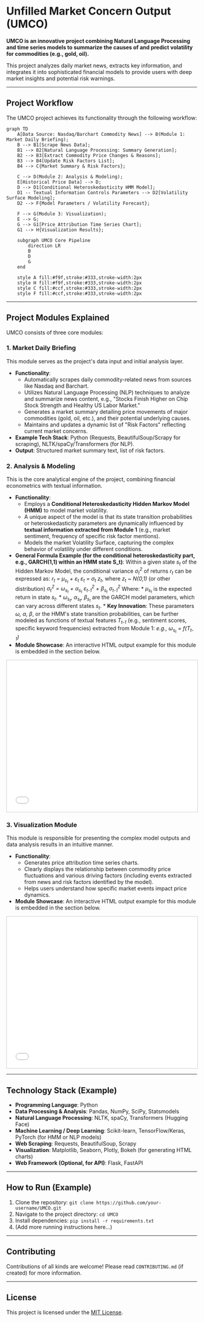 # Unfilled Market Concern Output (UMCO)

**UMCO is an innovative project combining Natural Language Processing and time series models to summarize the causes of and predict volatility for commodities (e.g., gold, oil).**

This project analyzes daily market news, extracts key information, and integrates it into sophisticated financial models to provide users with deep market insights and potential risk warnings.

---

## Project Workflow

The UMCO project achieves its functionality through the following workflow:

```mermaid
graph TD
    A[Data Source: Nasdaq/Barchart Commodity News] --> B(Module 1: Market Daily Briefing);
    B --> B1[Scrape News Data];
    B1 --> B2[Natural Language Processing: Summary Generation];
    B2 --> B3[Extract Commodity Price Changes & Reasons];
    B3 --> B4[Update Risk Factors List];
    B4 --> C{Market Summary & Risk Factors};

    C --> D(Module 2: Analysis & Modeling);
    E[Historical Price Data] --> D;
    D --> D1[Conditional Heteroskedasticity HMM Model];
    D1 -- Textual Information Controls Parameters --> D2[Volatility Surface Modeling];
    D2 --> F{Model Parameters / Volatility Forecast};

    F --> G(Module 3: Visualization);
    E --> G;
    G --> G1[Price Attribution Time Series Chart];
    G1 --> H{Visualization Results};

    subgraph UMCO Core Pipeline
        direction LR
        B
        D
        G
    end

    style A fill:#f9f,stroke:#333,stroke-width:2px
    style H fill:#f9f,stroke:#333,stroke-width:2px
    style C fill:#ccf,stroke:#333,stroke-width:2px
    style F fill:#ccf,stroke:#333,stroke-width:2px
```

---

## Project Modules Explained

UMCO consists of three core modules:

### 1. Market Daily Briefing

This module serves as the project's data input and initial analysis layer.

*   **Functionality**:
    *   Automatically scrapes daily commodity-related news from sources like Nasdaq and Barchart.
    *   Utilizes Natural Language Processing (NLP) techniques to analyze and summarize news content, e.g., "Stocks Finish Higher on Chip Stock Strength and Healthy US Labor Market."
    *   Generates a market summary detailing price movements of major commodities (gold, oil, etc.), and their potential underlying causes.
    *   Maintains and updates a dynamic list of "Risk Factors" reflecting current market concerns.
*   **Example Tech Stack**: Python (Requests, BeautifulSoup/Scrapy for scraping), NLTK/spaCy/Transformers (for NLP).
*   **Output**: Structured market summary text, list of risk factors.

### 2. Analysis & Modeling

This is the core analytical engine of the project, combining financial econometrics with textual information.

*   **Functionality**:
    *   Employs a **Conditional Heteroskedasticity Hidden Markov Model (HMM)** to model market volatility.
    *   A unique aspect of the model is that its state transition probabilities or heteroskedasticity parameters are dynamically influenced by **textual information extracted from Module 1** (e.g., market sentiment, frequency of specific risk factor mentions).
    *   Models the market Volatility Surface, capturing the complex behavior of volatility under different conditions.
*   **General Formula Example (for the conditional heteroskedasticity part, e.g., GARCH(1,1) within an HMM state S_t)**:
    Within a given state *s<sub>t</sub>* of the Hidden Markov Model, the conditional variance *σ<sub>t</sub><sup>2</sup>* of returns *r<sub>t</sub>* can be expressed as:
    *r<sub>t</sub> = μ<sub>s<sub>t</sub></sub> + ε<sub>t</sub>*
    *ε<sub>t</sub> = σ<sub>t</sub> z<sub>t</sub>*,  where *z<sub>t</sub> ~ N(0,1)* (or other distribution)
    *σ<sub>t</sub><sup>2</sup> = ω<sub>s<sub>t</sub></sub> + α<sub>s<sub>t</sub></sub> ε<sub>t-1</sub><sup>2</sup> + β<sub>s<sub>t</sub></sub> σ<sub>t-1</sub><sup>2</sup>*
    Where:
        *   *μ<sub>s<sub>t</sub></sub>* is the expected return in state *s<sub>t</sub>*.
        *   *ω<sub>s<sub>t</sub></sub>, α<sub>s<sub>t</sub></sub>, β<sub>s<sub>t</sub></sub>* are the GARCH model parameters, which can vary across different states *s<sub>t</sub>*.
        *   **Key Innovation**: These parameters *ω, α, β*, or the HMM's state transition probabilities, can be further modeled as functions of textual features *T<sub>t-1</sub>* (e.g., sentiment scores, specific keyword frequencies) extracted from Module 1:
            *e.g., ω<sub>s<sub>t</sub></sub> = f(T<sub>t-1</sub>)*
*   **Module Showcase**: An interactive HTML output example for this module is embedded in the section below.

<div id="module2-container" style="width:100%; height:400px; border:1px solid #ccc; overflow:auto; margin-bottom:20px;">
  <iframe src="module2_showcase.html" width="100%" height="100%" frameborder="0">
    Your browser does not support iframes. Please <a href="module2_showcase.html">click here to view the content</a>.
  </iframe>
</div>

### 3. Visualization Module

This module is responsible for presenting the complex model outputs and data analysis results in an intuitive manner.

*   **Functionality**:
    *   Generates price attribution time series charts.
    *   Clearly displays the relationship between commodity price fluctuations and various driving factors (including events extracted from news and risk factors identified by the model).
    *   Helps users understand how specific market events impact price dynamics.
*   **Module Showcase**: An interactive HTML output example for this module is embedded in the section below.

<div id="module3-container" style="width:100%; height:400px; border:1px solid #ccc; overflow:auto;">
  <iframe src="module3_showcase.html" width="100%" height="100%" frameborder="0">
    Your browser does not support iframes. Please <a href="module3_showcase.html">click here to view the content</a>.
  </iframe>
</div>

---

## Technology Stack (Example)

*   **Programming Language**: Python
*   **Data Processing & Analysis**: Pandas, NumPy, SciPy, Statsmodels
*   **Natural Language Processing**: NLTK, spaCy, Transformers (Hugging Face)
*   **Machine Learning / Deep Learning**: Scikit-learn, TensorFlow/Keras, PyTorch (for HMM or NLP models)
*   **Web Scraping**: Requests, BeautifulSoup, Scrapy
*   **Visualization**: Matplotlib, Seaborn, Plotly, Bokeh (for generating HTML charts)
*   **Web Framework (Optional, for API)**: Flask, FastAPI

---

## How to Run (Example)

1.  Clone the repository: `git clone https://github.com/your-username/UMCO.git`
2.  Navigate to the project directory: `cd UMCO`
3.  Install dependencies: `pip install -r requirements.txt`
4.  (Add more running instructions here...)

---

## Contributing

Contributions of all kinds are welcome! Please read `CONTRIBUTING.md` (if created) for more information.

---

## License

This project is licensed under the [MIT License](LICENSE).